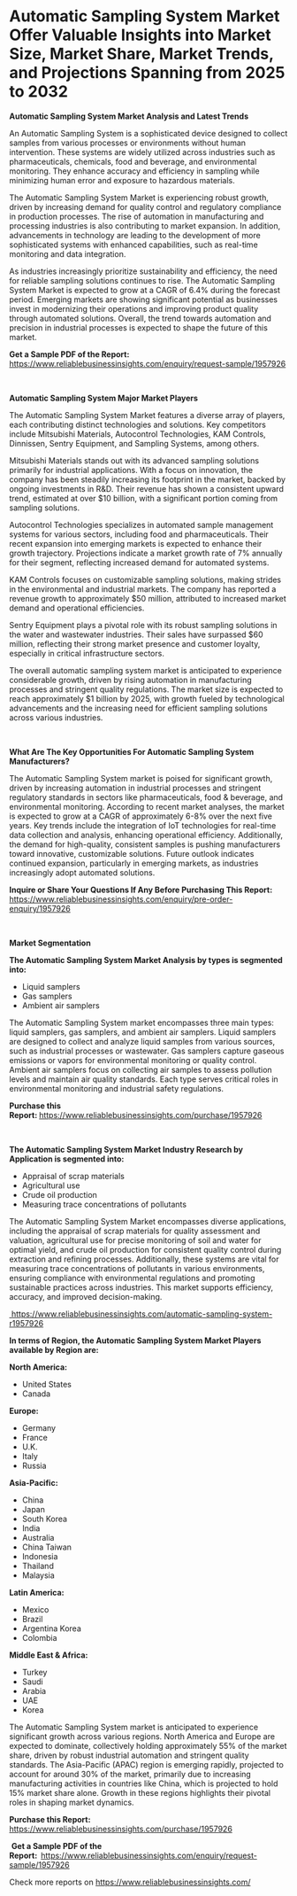 <p><h1>Automatic Sampling System Market Offer Valuable Insights into Market Size, Market Share, Market Trends, and Projections Spanning from 2025 to 2032</h1></p><p><strong>Automatic Sampling System Market Analysis and Latest Trends</strong></p>
<p><p>An Automatic Sampling System is a sophisticated device designed to collect samples from various processes or environments without human intervention. These systems are widely utilized across industries such as pharmaceuticals, chemicals, food and beverage, and environmental monitoring. They enhance accuracy and efficiency in sampling while minimizing human error and exposure to hazardous materials. </p><p>The Automatic Sampling System Market is experiencing robust growth, driven by increasing demand for quality control and regulatory compliance in production processes. The rise of automation in manufacturing and processing industries is also contributing to market expansion. In addition, advancements in technology are leading to the development of more sophisticated systems with enhanced capabilities, such as real-time monitoring and data integration. </p><p>As industries increasingly prioritize sustainability and efficiency, the need for reliable sampling solutions continues to rise. The Automatic Sampling System Market is expected to grow at a CAGR of 6.4% during the forecast period. Emerging markets are showing significant potential as businesses invest in modernizing their operations and improving product quality through automated solutions. Overall, the trend towards automation and precision in industrial processes is expected to shape the future of this market.</p></p>
<p><strong>Get a Sample PDF of the Report:&nbsp;</strong> <a href="https://www.reliablebusinessinsights.com/enquiry/request-sample/1957926?utm_campaign=3350&utm_medium=2&utm_source=Github&utm_content=ia&utm_term=08042025&utm_id=automatic-sampling-system">https://www.reliablebusinessinsights.com/enquiry/request-sample/1957926</a></p>
<p>&nbsp;</p>
<p><strong>Automatic Sampling System Major Market Players</strong></p>
<p><p>The Automatic Sampling System Market features a diverse array of players, each contributing distinct technologies and solutions. Key competitors include Mitsubishi Materials, Autocontrol Technologies, KAM Controls, Dinnissen, Sentry Equipment, and Sampling Systems, among others. </p><p>Mitsubishi Materials stands out with its advanced sampling solutions primarily for industrial applications. With a focus on innovation, the company has been steadily increasing its footprint in the market, backed by ongoing investments in R&D. Their revenue has shown a consistent upward trend, estimated at over $10 billion, with a significant portion coming from sampling solutions.</p><p>Autocontrol Technologies specializes in automated sample management systems for various sectors, including food and pharmaceuticals. Their recent expansion into emerging markets is expected to enhance their growth trajectory. Projections indicate a market growth rate of 7% annually for their segment, reflecting increased demand for automated systems.</p><p>KAM Controls focuses on customizable sampling solutions, making strides in the environmental and industrial markets. The company has reported a revenue growth to approximately $50 million, attributed to increased market demand and operational efficiencies.</p><p>Sentry Equipment plays a pivotal role with its robust sampling solutions in the water and wastewater industries. Their sales have surpassed $60 million, reflecting their strong market presence and customer loyalty, especially in critical infrastructure sectors.</p><p>The overall automatic sampling system market is anticipated to experience considerable growth, driven by rising automation in manufacturing processes and stringent quality regulations. The market size is expected to reach approximately $1 billion by 2025, with growth fueled by technological advancements and the increasing need for efficient sampling solutions across various industries.</p></p>
<p>&nbsp;</p>
<p><strong>What Are The Key Opportunities For Automatic Sampling System Manufacturers?</strong></p>
<p><p>The Automatic Sampling System market is poised for significant growth, driven by increasing automation in industrial processes and stringent regulatory standards in sectors like pharmaceuticals, food & beverage, and environmental monitoring. According to recent market analyses, the market is expected to grow at a CAGR of approximately 6-8% over the next five years. Key trends include the integration of IoT technologies for real-time data collection and analysis, enhancing operational efficiency. Additionally, the demand for high-quality, consistent samples is pushing manufacturers toward innovative, customizable solutions. Future outlook indicates continued expansion, particularly in emerging markets, as industries increasingly adopt automated solutions.</p></p>
<p><strong>Inquire or Share Your Questions If Any Before Purchasing This Report:</strong> <a href="https://www.reliablebusinessinsights.com/enquiry/pre-order-enquiry/1957926?utm_campaign=3350&utm_medium=2&utm_source=Github&utm_content=ia&utm_term=08042025&utm_id=automatic-sampling-system">https://www.reliablebusinessinsights.com/enquiry/pre-order-enquiry/1957926</a></p>
<p>&nbsp;</p>
<p><strong>Market Segmentation</strong></p>
<p><strong>The Automatic Sampling System Market Analysis by types is segmented into:</strong></p>
<p><ul><li>Liquid samplers</li><li>Gas samplers</li><li>Ambient air samplers</li></ul></p>
<p><p>The Automatic Sampling System market encompasses three main types: liquid samplers, gas samplers, and ambient air samplers. Liquid samplers are designed to collect and analyze liquid samples from various sources, such as industrial processes or wastewater. Gas samplers capture gaseous emissions or vapors for environmental monitoring or quality control. Ambient air samplers focus on collecting air samples to assess pollution levels and maintain air quality standards. Each type serves critical roles in environmental monitoring and industrial safety regulations.</p></p>
<p><strong>Purchase this Report:&nbsp;</strong><a href="https://www.reliablebusinessinsights.com/purchase/1957926?utm_campaign=3350&utm_medium=2&utm_source=Github&utm_content=ia&utm_term=08042025&utm_id=automatic-sampling-system">https://www.reliablebusinessinsights.com/purchase/1957926</a></p>
<p>&nbsp;</p>
<p><strong>The Automatic Sampling System Market Industry Research by Application is segmented into:</strong></p>
<p><ul><li>Appraisal of scrap materials</li><li>Agricultural use</li><li>Crude oil production</li><li>Measuring trace concentrations of pollutants</li></ul></p>
<p><p>The Automatic Sampling System Market encompasses diverse applications, including the appraisal of scrap materials for quality assessment and valuation, agricultural use for precise monitoring of soil and water for optimal yield, and crude oil production for consistent quality control during extraction and refining processes. Additionally, these systems are vital for measuring trace concentrations of pollutants in various environments, ensuring compliance with environmental regulations and promoting sustainable practices across industries. This market supports efficiency, accuracy, and improved decision-making.</p></p>
<p><a href="https://www.reliablebusinessinsights.com/automatic-sampling-system-r1957926?utm_campaign=3350&utm_medium=2&utm_source=Github&utm_content=ia&utm_term=08042025&utm_id=automatic-sampling-system">&nbsp;https://www.reliablebusinessinsights.com/automatic-sampling-system-r1957926</a></p>
<p><strong>In terms of Region, the Automatic Sampling System Market Players available by Region are:</strong></p>
<p>
    <p> <strong> North America: </strong>
        <ul>
            <li>United States</li>
            <li>Canada</li>
        </ul>
        </p> 
    <p> <strong> Europe: </strong>
        <ul>
            <li>Germany</li>
            <li>France</li>
            <li>U.K.</li>
            <li>Italy</li>
            <li>Russia</li>
        </ul>
        </p> 
    <p> <strong> Asia-Pacific: </strong>
        <ul>
            <li>China</li>
            <li>Japan</li>
            <li>South Korea</li>
            <li>India</li>
            <li>Australia</li>
            <li>China Taiwan</li>
            <li>Indonesia</li>
            <li>Thailand</li>
            <li>Malaysia</li>
        </ul>
        </p> 
    <p> <strong> Latin America: </strong>
        <ul>
            <li>Mexico</li>
            <li>Brazil</li>
            <li>Argentina Korea</li>
            <li>Colombia</li>
        </ul>
        </p> 
    <p> <strong> Middle East & Africa: </strong>
        <ul>
            <li>Turkey</li>
            <li>Saudi</li>
            <li>Arabia</li>
            <li>UAE</li>
            <li>Korea</li>
        </ul>
    </p>
    </p>
<p><p>The Automatic Sampling System market is anticipated to experience significant growth across various regions. North America and Europe are expected to dominate, collectively holding approximately 55% of the market share, driven by robust industrial automation and stringent quality standards. The Asia-Pacific (APAC) region is emerging rapidly, projected to account for around 30% of the market, primarily due to increasing manufacturing activities in countries like China, which is projected to hold 15% market share alone. Growth in these regions highlights their pivotal roles in shaping market dynamics.</p></p>
<p><strong>Purchase this Report: </strong><a href="https://www.reliablebusinessinsights.com/purchase/1957926?utm_campaign=3350&utm_medium=2&utm_source=Github&utm_content=ia&utm_term=08042025&utm_id=automatic-sampling-system">https://www.reliablebusinessinsights.com/purchase/1957926</a></p>
<p>&nbsp;<strong>Get a Sample PDF of the Report:&nbsp;&nbsp;</strong><a href="https://www.reliablebusinessinsights.com/enquiry/request-sample/1957926?utm_campaign=3350&utm_medium=2&utm_source=Github&utm_content=ia&utm_term=08042025&utm_id=automatic-sampling-system">https://www.reliablebusinessinsights.com/enquiry/request-sample/1957926</a></p>
<p><strong></strong></p>
<p>Check more reports on <a href="https://www.reliablebusinessinsights.com/?utm_campaign=3350&utm_medium=2&utm_source=Github&utm_content=ia&utm_term=08042025&utm_id=automatic-sampling-system">https://www.reliablebusinessinsights.com/</a></p>